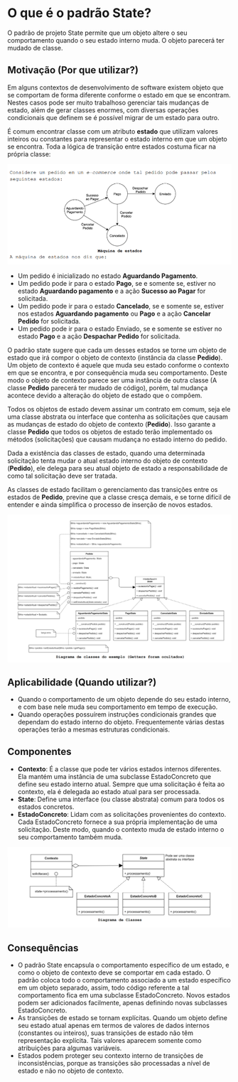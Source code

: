 
# O que é o padrão State?

O padrão de projeto State permite que um objeto altere o seu comportamento quando o seu estado interno muda. O objeto 
parecerá ter mudado de classe.

## Motivação (Por que utilizar?)

Em alguns contextos de desenvolvimento de software existem objeto que se comportam de forma diferente conforme o estado 
em que se encontram. Nestes casos pode ser muito trabalhoso gerenciar tais mudanças de estado, além de gerar classes 
enormes, com diversas operações condicionais que definem se é possível migrar de um estado para outro. 

É comum encontrar classe com um atributo **estado** que utilizam valores inteiros ou constantes para representar o estado 
interno em que um objeto se encontra. Toda a lógica de transição entre estados costuma ficar na própria classe:

![alt text](img/state_machine.png)

- Um pedido é inicializado no estado **Aguardando Pagamento**.
- Um pedido pode ir para o estado **Pago**, se e somente se, estiver no estado **Aguardando pagamento** e a ação 
**Sucesso ao Pagar** for solicitada.
- Um pedido pode ir para o estado **Cancelado**, se e somente se, estiver nos estados **Aguardando pagamento** ou **Pago** 
e a ação **Cancelar Pedido** for solicitada.
- Um pedido pode ir para o estado Enviado, se e somente se estiver no estado **Pago** e a ação **Despachar Pedido** for solicitada.

O padrão state sugere que cada um desses estados se torne um objeto de estado que irá compor o objeto de contexto 
(instância da classe **Pedido**). Um objeto de contexto é aquele que muda seu estado conforme o contexto em que se encontra, 
e por consequência muda seu comportamento. Deste modo o objeto de contexto parece ser uma instância de outra classe 
(A classe **Pedido** parecerá ter mudado de código), porém, tal mudança acontece devido a alteração do objeto de estado 
que o compõem.

Todos os objetos de estado devem assinar um contrato em comum, seja ele uma classe abstrata ou interface que contenha as 
solicitações que causam as mudanças de estado do objeto de contexto (**Pedido**). Isso garante a classe **Pedido** que 
todos os objetos de estado terão implementado os métodos (solicitações) que causam mudança no estado interno do pedido.

Dada a existência das classes de estado, quando uma determinada solicitação tenta mudar o atual estado interno do objeto 
de contexto (**Pedido**), ele delega para seu atual objeto de estado a responsabilidade de como tal solicitação deve ser tratada.

As classes de estado facilitam o gerenciamento das transições entre os estados de **Pedido**, previne que a classe cresça 
demais, e se torne difícil de entender e ainda simplifica o processo de inserção de novos estados.


![alt text](img/diagrama_classe.png)

## Aplicabilidade (Quando utilizar?)

- Quando o comportamento de um objeto depende do seu estado interno, e com base nele muda seu comportamento em tempo de 
execução.
- Quando operações possuírem instruções condicionais grandes que dependam do estado interno do objeto. Frequentemente 
várias destas operações terão a mesmas estruturas condicionais.

## Componentes

- **Contexto**: É a classe que pode ter vários estados internos diferentes. Ela mantém uma instância de uma subclasse 
EstadoConcreto que define seu estado interno atual. Sempre que uma solicitação é feita ao contexto, ela é delegada ao 
estado atual para ser processada.
- **State**: Define uma interface (ou classe abstrata) comum para todos os estados concretos.
- **EstadoConcreto**: Lidam com as solicitações provenientes do contexto. Cada EstadoConcreto fornece a sua própria 
implementação de uma solicitação. Deste modo, quando o contexto muda de estado interno o seu comportamento também muda.

![alt text](img/diagrama_classe2.png)

## Consequências

- O padrão State encapsula o comportamento específico de um estado, e como o objeto de contexto deve se comportar em cada 
estado. O padrão coloca todo o comportamento associado a um estado específico em um objeto separado, assim, todo código 
referente a tal comportamento fica em uma subclasse EstadoConcreto. Novos estados podem ser adicionados facilmente, apenas 
definindo novas subclasses EstadoConcreto.
- As transições de estado se tornam explícitas. Quando um objeto define seu estado atual apenas em termos de valores de 
dados internos (constantes ou inteiros), suas transições de estado não têm representação explícita. Tais valores aparecem 
somente como atribuições para algumas variáveis.
- Estados podem proteger seu contexto interno de transições de inconsistências, porque as transições são processadas a 
nível de estado e não no objeto de contexto.
